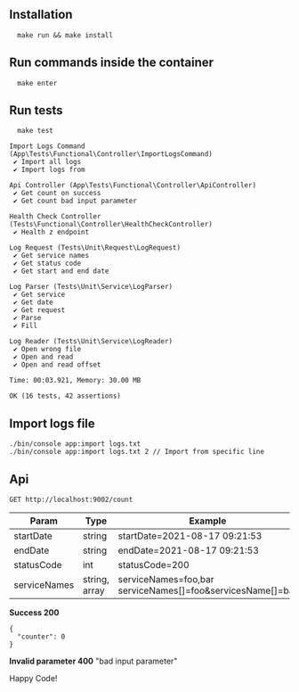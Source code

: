 ## Installation

```
  make run && make install
```

## Run commands inside the container

```
  make enter
```

## Run tests

```
  make test
```

```
Import Logs Command (App\Tests\Functional\Controller\ImportLogsCommand)
 ✔ Import all logs
 ✔ Import logs from

Api Controller (App\Tests\Functional\Controller\ApiController)
 ✔ Get count on success
 ✔ Get count bad input parameter

Health Check Controller (Tests\Functional\Controller\HealthCheckController)
 ✔ Health z endpoint

Log Request (Tests\Unit\Request\LogRequest)
 ✔ Get service names
 ✔ Get status code
 ✔ Get start and end date

Log Parser (Tests\Unit\Service\LogParser)
 ✔ Get service
 ✔ Get date
 ✔ Get request
 ✔ Parse
 ✔ Fill

Log Reader (Tests\Unit\Service\LogReader)
 ✔ Open wrong file
 ✔ Open and read
 ✔ Open and read offset

Time: 00:03.921, Memory: 30.00 MB

OK (16 tests, 42 assertions)
```

## Import logs file

```
./bin/console app:import logs.txt
./bin/console app:import logs.txt 2 // Import from specific line
```

## Api

`GET http://localhost:9002/count`

| Param         | Type     | Example | Required |
|--------------|-----------|------------|------------| 
| startDate | string     |  startDate=2021-08-17 09:21:53     | optional
| endDate | string     |  endDate=2021-08-17 09:21:53     | optional
| statusCode | int     |  statusCode=200     | optional
| serviceNames | string, array     |  serviceNames=foo,bar  serviceNames[]=foo&servicesName[]=bar   | optional

**Success 200**
```
{
  "counter": 0
}
```

**Invalid parameter 400**
"bad input parameter"

Happy Code!
